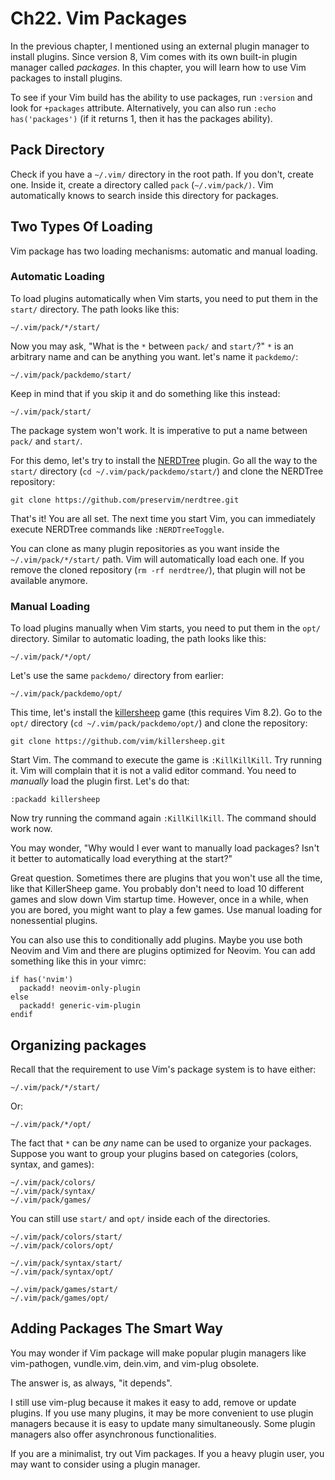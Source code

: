 # Ch22. Vim Packages

In the previous chapter, I mentioned using an external plugin manager to install plugins. Since version 8, Vim comes with its own built-in plugin manager called *packages*. In this chapter, you will learn how to use Vim packages to install plugins.

To see if your Vim build has the ability to use packages, run `:version` and look for `+packages` attribute. Alternatively, you can also run `:echo has('packages')` (if it returns 1, then it has the packages ability).

## Pack Directory

Check if you have a `~/.vim/` directory in the root path. If you don't, create one. Inside it, create a directory called `pack` (`~/.vim/pack/)`. Vim automatically knows to search inside this directory for packages.

## Two Types Of Loading

Vim package has two loading mechanisms: automatic and manual loading.

### Automatic Loading

To load plugins automatically when Vim starts, you need to put them in the `start/` directory. The path looks like this:

```
~/.vim/pack/*/start/
```

Now you may ask, "What is the `*` between `pack/` and `start/`?" `*` is an arbitrary name and can be anything you want. let's name it `packdemo/`:

```
~/.vim/pack/packdemo/start/
```

Keep in mind that if you skip it and do something like this instead:

```
~/.vim/pack/start/
```

The package system won't work. It is imperative to put a name between `pack/` and `start/`.

For this demo, let's try to install the [NERDTree](https://github.com/preservim/nerdtree) plugin. Go all the way to the `start/` directory (`cd ~/.vim/pack/packdemo/start/`) and clone the NERDTree repository:

```
git clone https://github.com/preservim/nerdtree.git
```

That's it! You are all set. The next time you start Vim, you can immediately execute NERDTree commands like `:NERDTreeToggle`.

You can clone as many plugin repositories as you want inside the `~/.vim/pack/*/start/` path. Vim will automatically load each one. If you remove the cloned repository (`rm -rf nerdtree/`), that plugin will not be available anymore.

### Manual Loading

To load plugins manually when Vim starts, you need to put them in the `opt/` directory. Similar to automatic loading, the path looks like this:

```
~/.vim/pack/*/opt/
```

Let's use the same `packdemo/` directory from earlier:

```
~/.vim/pack/packdemo/opt/
```

This time, let's install the [killersheep](https://github.com/vim/killersheep) game (this requires Vim 8.2). Go to the `opt/` directory (`cd ~/.vim/pack/packdemo/opt/`) and clone the repository:

```
git clone https://github.com/vim/killersheep.git
```

Start Vim. The command to execute the game is `:KillKillKill`. Try running it. Vim will complain that it is not a valid editor command. You need to *manually* load the plugin first. Let's do that:

```
:packadd killersheep
```

Now try running the command again `:KillKillKill`. The command should work now.

You may wonder, "Why would I ever want to manually load packages? Isn't it better to automatically load everything at the start?"

Great question. Sometimes there are plugins that you won't use all the time, like that KillerSheep game. You probably don't need to load 10 different games and slow down Vim startup time. However, once in a while, when you are bored, you might want to play a few games. Use manual loading for nonessential plugins.

You can also use this to conditionally add plugins. Maybe you use both Neovim and Vim and there are plugins optimized for Neovim. You can add something like this in your vimrc:

```
if has('nvim')
  packadd! neovim-only-plugin
else
  packadd! generic-vim-plugin
endif
```

## Organizing packages

Recall that the requirement to use Vim's package system is to have either:

```
~/.vim/pack/*/start/
```

Or:

```
~/.vim/pack/*/opt/
```

The fact that `*` can be *any* name can be used to organize your packages. Suppose you want to group your plugins based on categories (colors, syntax, and games):

```
~/.vim/pack/colors/
~/.vim/pack/syntax/
~/.vim/pack/games/
```

You can still use `start/` and `opt/` inside each of the directories.

```
~/.vim/pack/colors/start/
~/.vim/pack/colors/opt/

~/.vim/pack/syntax/start/
~/.vim/pack/syntax/opt/

~/.vim/pack/games/start/
~/.vim/pack/games/opt/
```

## Adding Packages The Smart Way

You may wonder if Vim package will make popular plugin managers like vim-pathogen, vundle.vim, dein.vim, and vim-plug obsolete.

The answer is, as always, "it depends".

I still use vim-plug because it makes it easy to add, remove or update plugins. If you use many plugins, it may be more convenient to use plugin managers because it is easy to update many simultaneously. Some plugin managers also offer asynchronous functionalities.

If you are a minimalist, try out Vim packages. If you a heavy plugin user, you may want to consider using a plugin manager.
